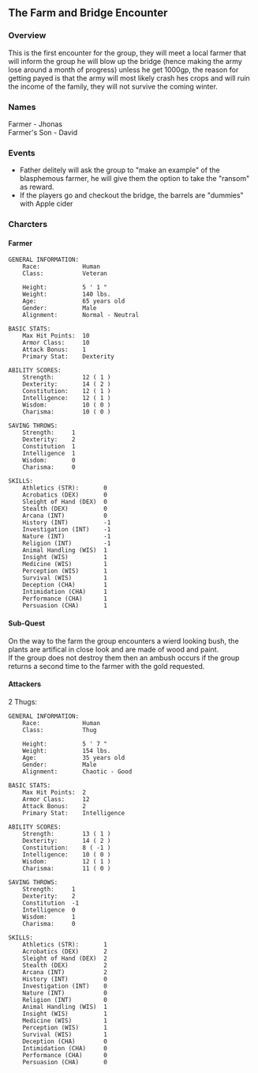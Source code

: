 ## The Farm and Bridge Encounter  

### Overview  
This is the first encounter for the group, they will meet a local farmer that will inform the group he will blow up the bridge (hence making the army lose around a month of progress) unless he get 1000gp, the reason for getting payed is that the army will most likely crash hes crops and will ruin the income of the family, they will not survive the coming winter.  

### Names  
Farmer - Jhonas  
Farmer's Son - David  


### Events    
* Father delitely will ask the group to "make an example" of the blasphemous farmer, he will give them the option to take the "ransom" as reward.  
* If the players go and checkout the bridge, the barrels are "dummies" with Apple cider  


### Charcters  

#### Farmer  
```
GENERAL INFORMATION:
    Race:            Human
    Class:           Veteran

    Height:          5 ' 1 "
    Weight:          140 lbs.
    Age:             65 years old
    Gender:          Male
    Alignment:       Normal - Neutral

BASIC STATS:
    Max Hit Points:  10
    Armor Class:     10
    Attack Bonus:    1
    Primary Stat:    Dexterity

ABILITY SCORES:
    Strength:        12 ( 1 )
    Dexterity:       14 ( 2 )
    Constitution:    12 ( 1 )
    Intelligence:    12 ( 1 )
    Wisdom:          10 ( 0 )
    Charisma:        10 ( 0 )

SAVING THROWS:
    Strength:     1
    Dexterity:    2
    Constitution  1
    Intelligence  1
    Wisdom:       0
    Charisma:     0

SKILLS:
    Athletics (STR):       0
    Acrobatics (DEX)       0
    Sleight of Hand (DEX)  0
    Stealth (DEX)          0
    Arcana (INT)           0
    History (INT)          -1
    Investigation (INT)    -1
    Nature (INT)           -1
    Religion (INT)         -1
    Animal Handling (WIS)  1
    Insight (WIS)          1
    Medicine (WIS)         1
    Perception (WIS)       1
    Survival (WIS)         1
    Deception (CHA)        1
    Intimidation (CHA)     1
    Performance (CHA)      1
    Persuasion (CHA)       1
```

#### Sub-Quest  

On the way to the farm the group encounters a wierd looking bush, the plants are artifical in close look and are made of wood and paint.  
If the group does not destroy them then an ambush occurs if the group returns a second time to the farmer with the gold requested.  

#### Attackers  

2 Thugs:  
```
GENERAL INFORMATION:
    Race:            Human
    Class:           Thug

    Height:          5 ' 7 "
    Weight:          154 lbs.
    Age:             35 years old
    Gender:          Male
    Alignment:       Chaotic - Good

BASIC STATS:
    Max Hit Points:  2
    Armor Class:     12
    Attack Bonus:    2
    Primary Stat:    Intelligence

ABILITY SCORES:
    Strength:        13 ( 1 )
    Dexterity:       14 ( 2 )
    Constitution:    8 ( -1 )
    Intelligence:    10 ( 0 )
    Wisdom:          12 ( 1 )
    Charisma:        11 ( 0 )

SAVING THROWS:
    Strength:     1
    Dexterity:    2
    Constitution  -1
    Intelligence  0
    Wisdom:       1
    Charisma:     0

SKILLS:
    Athletics (STR):       1
    Acrobatics (DEX)       2
    Sleight of Hand (DEX)  2
    Stealth (DEX)          2
    Arcana (INT)           2
    History (INT)          0
    Investigation (INT)    0
    Nature (INT)           0
    Religion (INT)         0
    Animal Handling (WIS)  1
    Insight (WIS)          1
    Medicine (WIS)         1
    Perception (WIS)       1
    Survival (WIS)         1
    Deception (CHA)        0
    Intimidation (CHA)     0
    Performance (CHA)      0
    Persuasion (CHA)       0

```
